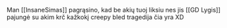 Man [[InsaneSimas]] pagrąsino, kad be akių tuoj liksiu nes jis [[GD Lygis]] pajungė su akim krč kažkokį creepy bled tragedija čia yra XD